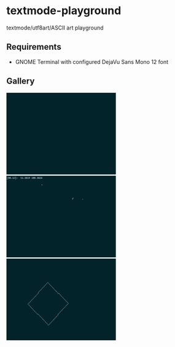 # textmode-playground
textmode/utf8art/ASCII art playground

## Requirements
- GNOME Terminal with configured DejaVu Sans Mono 12 font

## Gallery

<img src="./demos/lightning.gif" alt="lightning" width="285" height="213"/> <img src="./demos/orbit.gif" alt="lightning" width="285" height="213"/> <img src="./demos/rect.gif" alt="rect" width="285" height="213"/>
